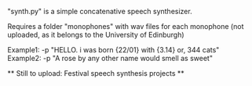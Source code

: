"synth.py" is a simple concatenative speech synthesizer. 

Requires a folder "monophones" with wav files for each monophone (not uploaded, as it belongs to the University of Edinburgh)

Example1: -p "HELLO. i was born {22/01} with {3.14} or, 344 cats"
Example2: -p "A rose by any other name would smell as sweet"

** Still to upload: Festival speech synthesis projects **
